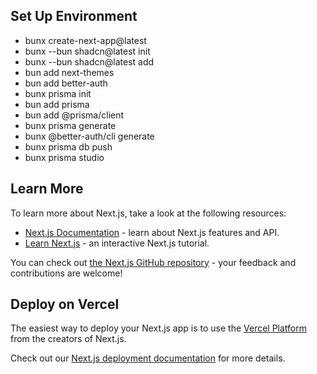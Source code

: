 ## Set Up Environment

- bunx create-next-app@latest
- bunx --bun shadcn@latest init
- bunx --bun shadcn@latest add
- bun add next-themes
- bun add better-auth
- bunx prisma init
- bun add prisma
- bun add @prisma/client
- bunx prisma generate
- bunx @better-auth/cli generate
- bunx prisma db push
- bunx prisma studio

## Learn More

To learn more about Next.js, take a look at the following resources:

- [Next.js Documentation](https://nextjs.org/docs) - learn about Next.js features and API.
- [Learn Next.js](https://nextjs.org/learn) - an interactive Next.js tutorial.

You can check out [the Next.js GitHub repository](https://github.com/vercel/next.js) - your feedback and contributions are welcome!

## Deploy on Vercel

The easiest way to deploy your Next.js app is to use the [Vercel Platform](https://vercel.com/new?utm_medium=default-template&filter=next.js&utm_source=create-next-app&utm_campaign=create-next-app-readme) from the creators of Next.js.

Check out our [Next.js deployment documentation](https://nextjs.org/docs/app/building-your-application/deploying) for more details.
